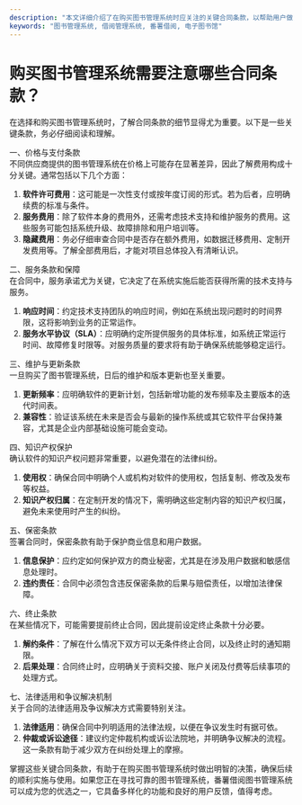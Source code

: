 ```yaml
---
description: "本文详细介绍了在购买图书管理系统时应关注的关键合同条款，以帮助用户做出明智决策，确保顺利实施和使用。"
keywords: "图书管理系统, 借阅管理系统, 番薯借阅, 电子图书馆"
---
```

# 购买图书管理系统需要注意哪些合同条款？

在选择和购买图书管理系统时，了解合同条款的细节显得尤为重要。以下是一些关键条款，务必仔细阅读和理解。

一、价格与支付条款  
不同供应商提供的图书管理系统在价格上可能存在显著差异，因此了解费用构成十分关键。通常包括以下几个方面：  
1. **软件许可费用**：这可能是一次性支付或按年度订阅的形式。若为后者，应明确续费的标准与条件。  
2. **服务费用**：除了软件本身的费用外，还需考虑技术支持和维护服务的费用。这些服务可能包括系统升级、故障排除和用户培训等。  
3. **隐藏费用**：务必仔细审查合同中是否存在额外费用，如数据迁移费用、定制开发费用等。了解全部费用后，才能对项目总体投入有清晰认识。

二、服务条款和保障  
在合同中，服务承诺尤为关键，它决定了在系统实施后能否获得所需的技术支持与服务。  
1. **响应时间**：约定技术支持团队的响应时间，例如在系统出现问题时的时间界限，这将影响到业务的正常运作。  
2. **服务水平协议（SLA）**：应明确约定所提供服务的具体标准，如系统正常运行时间、故障修复时限等。对服务质量的要求将有助于确保系统能够稳定运行。  

三、维护与更新条款  
一旦购买了图书管理系统，日后的维护和版本更新也至关重要。  
1. **更新频率**：应明确软件的更新计划，包括新增功能的发布频率及主要版本的迭代时间表。  
2. **兼容性**：验证该系统在未来是否会与最新的操作系统或其它软件平台保持兼容，尤其是企业内部基础设施可能会变动。  

四、知识产权保护  
确认软件的知识产权问题非常重要，以避免潜在的法律纠纷。  
1. **使用权**：确保合同中明确个人或机构对软件的使用权，包括复制、修改及发布等权益。  
2. **知识产权归属**：在定制开发的情况下，需明确这些定制内容的知识产权归属，避免未来使用时产生的纠纷。  

五、保密条款  
签署合同时，保密条款有助于保护商业信息和用户数据。  
1. **信息保护**：应约定如何保护双方的商业秘密，尤其是在涉及用户数据和敏感信息处理时。  
2. **违约责任**：合同中必须包含违反保密条款的后果与赔偿责任，以增加法律保障。

六、终止条款  
在某些情况下，可能需要提前终止合同，因此提前设定终止条款十分必要。  
1. **解约条件**：了解在什么情况下双方可以无条件终止合同，以及终止时的通知期限。  
2. **后果处理**：合同终止时，应明确关于资料交接、账户关闭及付费等后续事项的处理方式。

七、法律适用和争议解决机制  
关于合同的法律适用及争议解决方式需要特别关注。  
1. **法律适用**：确保合同中列明适用的法律法规，以便在争议发生时有据可依。  
2. **仲裁或诉讼途径**：建议约定仲裁机构或诉讼法院地，并明确争议解决的流程。这一条款有助于减少双方在纠纷处理上的摩擦。

掌握这些关键合同条款，有助于在购买图书管理系统时做出明智的决策，确保后续的顺利实施与使用。如果您正在寻找可靠的图书管理系统，番薯借阅图书管理系统可以成为您的优选之一，它具备多样化的功能和良好的用户反馈，值得考虑。

